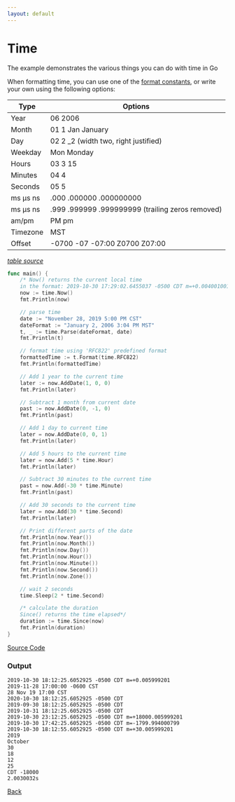 ```yaml
---
layout: default
---
```


# Time

The example demonstrates the various things you can do with time in Go

When formatting time, you can use one of the [format constants](https://golang.org/pkg/time/#pkg-constants), or write your own using the following options:

| Type     | Options                                          |
| -------- | ------------------------------------------------ |
| Year     | 06 2006                                          |
| Month    | 01 1 Jan January                                 |
| Day      | 02 2 \_2 (width two, right justified)            |
| Weekday  | Mon Monday                                       |
| Hours    | 03 3 15                                          |
| Minutes  | 04 4                                             |
| Seconds  | 05 5                                             |
| ms μs ns | .000 .000000 .000000000                          |
| ms μs ns | .999 .999999 .999999999 (trailing zeros removed) |
| am/pm    | PM pm                                            |
| Timezone | MST                                              |
| Offset   | -0700 -07 -07:00 Z0700 Z07:00                    |

[_table source_](https://yourbasic.org/golang/format-parse-string-time-date-example/#layout-options)

```Go
func main() {
    /* Now() returns the current local time
    in the format: 2019-10-30 17:29:02.6455037 -0500 CDT m=+0.004001001 */
    now := time.Now()
    fmt.Println(now)

    // parse time
    date := "November 28, 2019 5:00 PM CST"
    dateFormat := "January 2, 2006 3:04 PM MST"
    t, _ := time.Parse(dateFormat, date)
    fmt.Println(t)

    // format time using 'RFC822' predefined format
    formattedTime := t.Format(time.RFC822)
    fmt.Println(formattedTime)

    // Add 1 year to the current time
    later := now.AddDate(1, 0, 0)
    fmt.Println(later)

    // Subtract 1 month from current date
    past := now.AddDate(0, -1, 0)
    fmt.Println(past)

    // Add 1 day to current time
    later = now.AddDate(0, 0, 1)
    fmt.Println(later)

    // Add 5 hours to the current time
    later = now.Add(5 * time.Hour)
    fmt.Println(later)

    // Subtract 30 minutes to the current time
    past = now.Add(-30 * time.Minute)
    fmt.Println(past)

    // Add 30 seconds to the current time
    later = now.Add(30 * time.Second)
    fmt.Println(later)

    // Print different parts of the date
    fmt.Println(now.Year())
    fmt.Println(now.Month())
    fmt.Println(now.Day())
    fmt.Println(now.Hour())
    fmt.Println(now.Minute())
    fmt.Println(now.Second())
    fmt.Println(now.Zone())

    // wait 2 seconds
    time.Sleep(2 * time.Second)

    /* calculate the duration
    Since() returns the time elapsed*/
    duration := time.Since(now)
    fmt.Println(duration)
}
```

[Source Code](https://github.com/sagar-jadhav/go-examples/blob/master/src/time.go)

### Output

```plain
2019-10-30 18:12:25.6052925 -0500 CDT m=+0.005999201
2019-11-28 17:00:00 -0600 CST
28 Nov 19 17:00 CST
2020-10-30 18:12:25.6052925 -0500 CDT
2019-09-30 18:12:25.6052925 -0500 CDT
2019-10-31 18:12:25.6052925 -0500 CDT
2019-10-30 23:12:25.6052925 -0500 CDT m=+18000.005999201
2019-10-30 17:42:25.6052925 -0500 CDT m=-1799.994000799
2019-10-30 18:12:55.6052925 -0500 CDT m=+30.005999201
2019
October
30
18
12
25
CDT -18000
2.0030032s
```

[Back](./)
